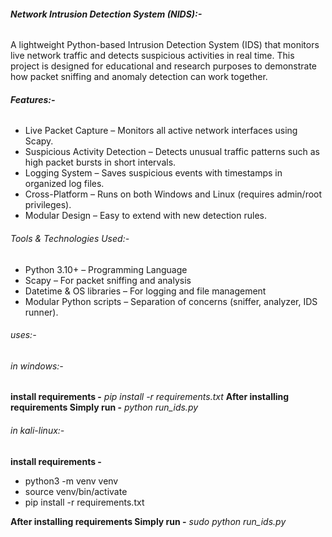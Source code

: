 ###### **Network Intrusion Detection System (NIDS):-**



A lightweight Python-based Intrusion Detection System (IDS) that monitors live network traffic and detects suspicious activities in real time. This project is designed for educational and research purposes to demonstrate how packet sniffing and anomaly detection can work together.



###### **Features:-**



* Live Packet Capture – Monitors all active network interfaces using Scapy.
* Suspicious Activity Detection – Detects unusual traffic patterns such as high packet bursts in short intervals.
* Logging System – Saves suspicious events with timestamps in organized log files.
* Cross-Platform – Runs on both Windows and Linux (requires admin/root privileges).
* Modular Design – Easy to extend with new detection rules.



###### Tools \& Technologies Used:-



* Python 3.10+ – Programming Language
* Scapy – For packet sniffing and analysis
* Datetime \& OS libraries – For logging and file management
* Modular Python scripts – Separation of concerns (sniffer, analyzer, IDS runner).



###### uses:-

###### in windows:-

**install requirements -** *pip install -r requirements.txt*
**After installing requirements Simply run -** *python run\_ids.py*

###### in kali-linux:-

**install requirements -** 
* python3 -m venv venv
* source venv/bin/activate
* pip install -r requirements.txt

**After installing requirements Simply run -** *sudo python run_ids.py*
